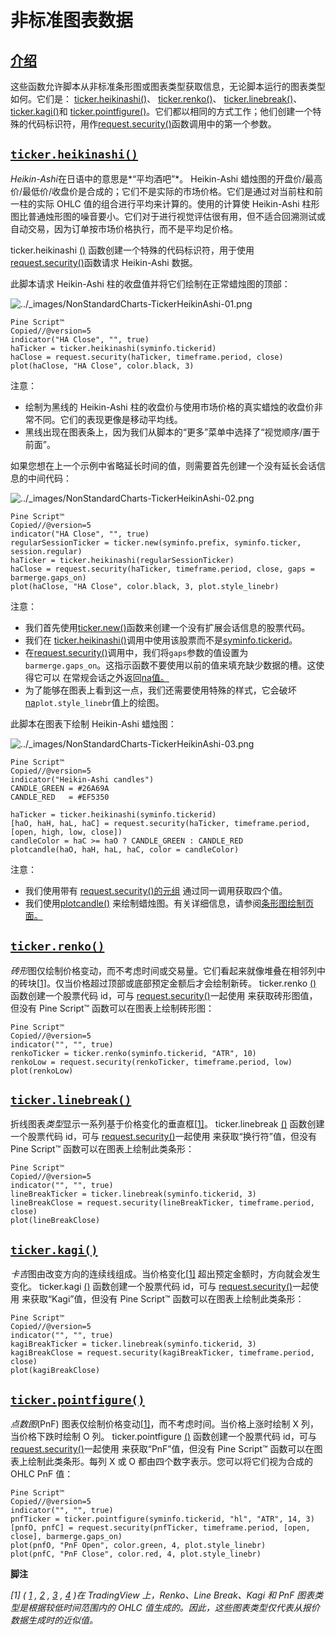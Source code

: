 # 非标准图表数据

## [介绍](https://www.tradingview.com/pine-script-docs/en/v5/concepts/Non-standard_charts_data.html#id10)

这些函数允许脚本从非标准条形图或图表类型获取信息，无论脚本运行的图表类型如何。它们是： [ticker.heikinashi()](https://www.tradingview.com/pine-script-reference/v5/#fun_ticker{dot}heikinashi)、 [ticker.renko()](https://www.tradingview.com/pine-script-reference/v5/#fun_ticker{dot}renko)、 [ticker.linebreak()](https://www.tradingview.com/pine-script-reference/v5/#fun_ticker{dot}linebreak)、 [ticker.kagi()](https://www.tradingview.com/pine-script-reference/v5/#fun_ticker{dot}kagi)和 [ticker.pointfigure()](https://www.tradingview.com/pine-script-reference/v5/#fun_ticker{dot}pointfigure)。它们都以相同的方式工作；他们创建一个特殊的代码标识符，用作[request.security()](https://www.tradingview.com/pine-script-reference/v5/#fun_request{dot}security)函数调用中的第一个参数。

## [`ticker.heikinashi()` ](https://www.tradingview.com/pine-script-docs/en/v5/concepts/Non-standard_charts_data.html#id11)

*Heikin-Ashi*在日语中的意思是*“平均酒吧”*。 Heikin-Ashi 蜡烛图的开盘价/最高价/最低价/收盘价是合成的；它们不是实际的市场价格。它们是通过对当前柱和前一柱的实际 OHLC 值的组合进行平均来计算的。使用的计算使 Heikin-Ashi 柱形图比普通烛形图的噪音要小。它们对于进行视觉评估很有用，但不适合回溯测试或自动交易，因为订单按市场价格执行，而不是平均足价格。

ticker.heikinashi [()](https://www.tradingview.com/pine-script-reference/v5/#fun_ticker{dot}heikinashi) 函数创建一个特殊的代码标识符，用于使用[request.security()](https://www.tradingview.com/pine-script-reference/v5/#fun_request{dot}security)函数请求 Heikin-Ashi 数据。

此脚本请求 Heikin-Ashi 柱的收盘值并将它们绘制在正常蜡烛图的顶部：

![../_images/NonStandardCharts-TickerHeikinAshi-01.png](https://www.tradingview.com/pine-script-docs/en/v5/_images/NonStandardCharts-TickerHeikinAshi-01.png)

```
Pine Script™
Copied//@version=5
indicator("HA Close", "", true)
haTicker = ticker.heikinashi(syminfo.tickerid)
haClose = request.security(haTicker, timeframe.period, close)
plot(haClose, "HA Close", color.black, 3)
```

注意：

- 绘制为黑线的 Heikin-Ashi 柱的收盘价与使用市场价格的真实蜡烛的收盘价非常不同。它们的表现更像是移动平均线。
- 黑线出现在图表条上，因为我们从脚本的“更多”菜单中选择了“视觉顺序/置于前面”。

如果您想在上一个示例中省略延长时间的值，则需要首先创建一个没有延长会话信息的中间代码：

![../_images/NonStandardCharts-TickerHeikinAshi-02.png](https://www.tradingview.com/pine-script-docs/en/v5/_images/NonStandardCharts-TickerHeikinAshi-02.png)

```
Pine Script™
Copied//@version=5
indicator("HA Close", "", true)
regularSessionTicker = ticker.new(syminfo.prefix, syminfo.ticker, session.regular)
haTicker = ticker.heikinashi(regularSessionTicker)
haClose = request.security(haTicker, timeframe.period, close, gaps = barmerge.gaps_on)
plot(haClose, "HA Close", color.black, 3, plot.style_linebr)
```

注意：

- 我们首先使用[ticker.new()](https://www.tradingview.com/pine-script-reference/v5/#fun_ticker{dot}new)函数来创建一个没有扩展会话信息的股票代码。
- 我们在 [ticker.heikinashi()](https://www.tradingview.com/pine-script-reference/v5/#fun_ticker{dot}heikinashi)调用中使用该股票而不是[syminfo.tickerid](https://www.tradingview.com/pine-script-reference/v5/#var_syminfo{dot}tickerid)。
- 在[request.security()](https://www.tradingview.com/pine-script-reference/v5/#fun_request{dot}security)调用中，我们将`gaps`参数的值设置为`barmerge.gaps_on`。这指示函数不要使用以前的值来填充缺少数据的槽。这使得它可以 在常规会话之外返回[na值。](https://www.tradingview.com/pine-script-reference/v5/#var_na)
- 为了能够在图表上看到这一点，我们还需要使用特殊的样式，它会破坏[na](https://www.tradingview.com/pine-script-reference/v5/#var_na)`plot.style_linebr`值上的绘图。

此脚本在图表下绘制 Heikin-Ashi 蜡烛图：

![../_images/NonStandardCharts-TickerHeikinAshi-03.png](https://www.tradingview.com/pine-script-docs/en/v5/_images/NonStandardCharts-TickerHeikinAshi-03.png)

```
Pine Script™
Copied//@version=5
indicator("Heikin-Ashi candles")
CANDLE_GREEN = #26A69A
CANDLE_RED   = #EF5350

haTicker = ticker.heikinashi(syminfo.tickerid)
[haO, haH, haL, haC] = request.security(haTicker, timeframe.period, [open, high, low, close])
candleColor = haC >= haO ? CANDLE_GREEN : CANDLE_RED
plotcandle(haO, haH, haL, haC, color = candleColor)
```

注意：

- 我们使用带有 [request.security()的](https://www.tradingview.com/pine-script-reference/v5/#fun_request{dot}security)[元组](https://www.tradingview.com/pine-script-docs/en/v5/language/Variable_declarations.html#pagevariabledeclarations-tupledeclarations) 通过同一调用获取四个值。
- 我们使用[plotcandle()](https://www.tradingview.com/pine-script-reference/v5/#fun_plotcandle) 来绘制蜡烛图。有关详细信息，请参阅[条形图绘制页面。](https://www.tradingview.com/pine-script-docs/en/v5/concepts/Bar_plotting.html#pagebarplotting)

## [`ticker.renko()` ](https://www.tradingview.com/pine-script-docs/en/v5/concepts/Non-standard_charts_data.html#id12)

*砖形*图仅绘制价格变动，而不考虑时间或交易量。它们看起来就像堆叠在相邻列中的砖块[[1\]](https://www.tradingview.com/pine-script-docs/en/v5/concepts/Non-standard_charts_data.html#ticks)。仅当价格超过顶部或底部预定金额后才会绘制新砖。 ticker.renko [()](https://www.tradingview.com/pine-script-reference/v5/#fun_ticker{dot}renko) 函数创建一个股票代码 id，可与 [request.security()](https://www.tradingview.com/pine-script-reference/v5/#fun_request{dot}security)一起使用 来获取砖形图值，但没有 Pine Script™ 函数可以在图表上绘制砖形图：

```
Pine Script™
Copied//@version=5
indicator("", "", true)
renkoTicker = ticker.renko(syminfo.tickerid, "ATR", 10)
renkoLow = request.security(renkoTicker, timeframe.period, low)
plot(renkoLow)
```

## [`ticker.linebreak()` ](https://www.tradingview.com/pine-script-docs/en/v5/concepts/Non-standard_charts_data.html#id13)

折线图表*类型*显示一系列基于价格变化的垂直框[[1\]](https://www.tradingview.com/pine-script-docs/en/v5/concepts/Non-standard_charts_data.html#ticks)。 ticker.linebreak [()](https://www.tradingview.com/pine-script-reference/v5/#fun_ticker{dot}linebreak) 函数创建一个股票代码 id，可与 [request.security()](https://www.tradingview.com/pine-script-reference/v5/#fun_request{dot}security)一起使用 来获取“换行符”值，但没有 Pine Script™ 函数可以在图表上绘制此类条形：

```
Pine Script™
Copied//@version=5
indicator("", "", true)
lineBreakTicker = ticker.linebreak(syminfo.tickerid, 3)
lineBreakClose = request.security(lineBreakTicker, timeframe.period, close)
plot(lineBreakClose)
```

## [`ticker.kagi()` ](https://www.tradingview.com/pine-script-docs/en/v5/concepts/Non-standard_charts_data.html#id14)

*卡吉*图由改变方向的连续线组成。当价格变化[[1\]](https://www.tradingview.com/pine-script-docs/en/v5/concepts/Non-standard_charts_data.html#ticks) 超出预定金额时，方向就会发生变化。 ticker.kagi [()](https://www.tradingview.com/pine-script-reference/v5/#fun_ticker{dot}kagi) 函数创建一个股票代码 id，可与 [request.security()](https://www.tradingview.com/pine-script-reference/v5/#fun_request{dot}security)一起使用 来获取“Kagi”值，但没有 Pine Script™ 函数可以在图表上绘制此类条形：

```
Pine Script™
Copied//@version=5
indicator("", "", true)
kagiBreakTicker = ticker.linebreak(syminfo.tickerid, 3)
kagiBreakClose = request.security(kagiBreakTicker, timeframe.period, close)
plot(kagiBreakClose)
```

## [`ticker.pointfigure()` ](https://www.tradingview.com/pine-script-docs/en/v5/concepts/Non-standard_charts_data.html#id15)

*点数图*(PnF) 图表仅绘制价格变动[[1\]](https://www.tradingview.com/pine-script-docs/en/v5/concepts/Non-standard_charts_data.html#ticks)，而不考虑时间。当价格上涨时绘制 X 列，当价格下跌时绘制 O 列。 ticker.pointfigure [()](https://www.tradingview.com/pine-script-reference/v5/#fun_ticker{dot}pointfigure) 函数创建一个股票代码 id，可与 [request.security()](https://www.tradingview.com/pine-script-reference/v5/#fun_request{dot}security)一起使用 来获取“PnF”值，但没有 Pine Script™ 函数可以在图表上绘制此类条形。每列 X 或 O 都由四个数字表示。您可以将它们视为合成的 OHLC PnF 值：

```
Pine Script™
Copied//@version=5
indicator("", "", true)
pnfTicker = ticker.pointfigure(syminfo.tickerid, "hl", "ATR", 14, 3)
[pnfO, pnfC] = request.security(pnfTicker, timeframe.period, [open, close], barmerge.gaps_on)
plot(pnfO, "PnF Open", color.green, 4, plot.style_linebr)
plot(pnfC, "PnF Close", color.red, 4, plot.style_linebr)
```



**脚注**

 *[1]   ( [1](https://www.tradingview.com/pine-script-docs/en/v5/concepts/Non-standard_charts_data.html#id3) , [2](https://www.tradingview.com/pine-script-docs/en/v5/concepts/Non-standard_charts_data.html#id5) , [3](https://www.tradingview.com/pine-script-docs/en/v5/concepts/Non-standard_charts_data.html#id7) , [4](https://www.tradingview.com/pine-script-docs/en/v5/concepts/Non-standard_charts_data.html#id9) )在 TradingView 上，Renko、Line Break、Kagi 和 PnF 图表类型是根据较低时间范围内的 OHLC 值生成的。因此，这些图表类型仅代表从报价数据生成时的近似值。* 
